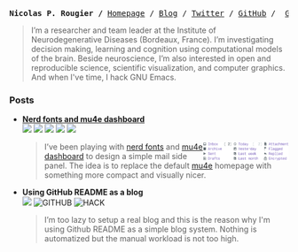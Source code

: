 <!--
  <img height="16px" src="./user.svg"> N.Rougier —
  <img height="16px" src="./location.svg"> Bordeaux</code>
-->

<p><pre align="center">
<strong>Nicolas P. Rougier /</strong> <a href="https://www.labri.fr/perso/nrougier">Homepage</a> / <a href="https://github.com/rougier/blog">Blog</a> / <a href="https://twitter.com/NPRougier">Twitter</a> / <a href="https://github.com/rougier">GitHub</a> /  <a href="https://gist.github.com/rougier">Gist</a>
</pre></p>

> I’m a researcher and team leader at the Institute of
> Neurodegenerative Diseases (Bordeaux, France). I’m investigating
> decision making, learning and cognition using computational models
> of the brain. Beside neuroscience, I’m also interested in open and
> reproducible science, scientific visualization, and computer
> graphics. And when I've time, I hack GNU Emacs.
  
### Posts
   
- [**Nerd fonts and mu4e dashboard**]()  
  <img src="https://img.shields.io/badge/-27/03/2021-5555ff?style=flat-square">
  <img src="https://img.shields.io/badge/-EMACS-9999ff?style=flat-square">
  <img src="https://img.shields.io/badge/-MAIL-9999ff?style=flat-square">
  <img src="https://img.shields.io/badge/-MU4E-9999ff?style=flat-square">
  <img src="https://img.shields.io/badge/-TYPOGRAPHY-9999ff?style=flat-square">

  > <img src="posts/data/nerd-dashboard.png" align="right" width="35%">
  
  > I’ve been playing with [nerd fonts](https://www.nerdfonts.com/) and [mu4e dashboard](https://github.com/rougier/mu4e-dashboard) to design a simple mail side panel. The idea is to replace the default [mu4e](https://www.djcbsoftware.nl/code/mu/mu4e.html) homepage with something more compact and visually nicer.  
  

- **Using GitHub README as a blog**  
  <img src="https://img.shields.io/badge/-27/03/2021-5555ff?style=flat-square">
  <img src="https://img.shields.io/badge/-GITHUB-9999ff?style=flat-square" alt="GITHUB">
  <img src="https://img.shields.io/badge/-HACK-9999ff?style=flat-square" alt="HACK">

  > I’m too lazy to setup a real blog and this is the reason why I'm using Github README as a simple blog system. Nothing is automatized but the manual workload is not too high.
  
